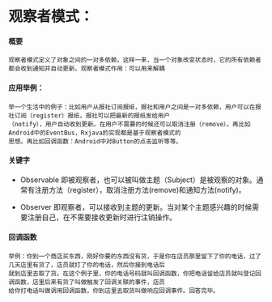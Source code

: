 # 观察者模式：

 #### 概要
    观察者模式定义了对象之间的一对多依赖，这样一来，当一个对象改变状态时，它的所有依赖者都会收到通知并自动更新。观察者模式作用：可以用来解耦
 
 #### 应用举例：
 ```text
举一个生活中的例子：比如用户从报社订阅报纸，报社和用户之间是一对多依赖，用户可以在报社订阅（register）报纸，报社可以把最新的报纸发给用户
（notify），用户自动收到更新。在用户不需要的时候还可以取消注册（remove）。再比如Android中的EventBus，Rxjava的实现都是基于观察者模式的
思想。再比如回调函数：Android中对Button的点击监听等等。
```

#### 关键字
- Observable
    即被观察者，也可以被叫做主题（Subject）是被观察的对象。通常有注册方法（register），取消注册方法(remove)和通知方法(notify)。

- Observer
    即观察者，可以接收到主题的更新。当对某个主题感兴趣的时候需要注册自己，在不需要接收更新时进行注销操作。  
    
#### 回调函数
    举例：你到一个商店买东西，刚好你要的东西没有货，于是你在店员那里留下了你的电话，过了几天店里有货了，店员就打了你的电话，然后你接到电话后
    就到店里去取了货。在这个例子里，你的电话号码就叫回调函数，你把电话留给店员就叫登记回调函数，店里后来有货了叫做触发了回调关联的事件，店员
    给你打电话叫做调用回调函数，你到店里去取货叫做响应回调事件。回答完毕。